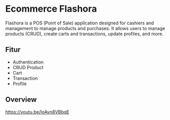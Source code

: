 # Ecommerce Flashora
Flashora is a POS (Point of Sale) application designed for cashiers and management to manage products and purchases. It allows users to manage products (CRUD), create carts and transactions, update profiles, and more.

## Fitur
- Authentication
- CRUD Product
- Cart
- Transaction
- Profile

## Overview
https://youtu.be/IoAvn8VBbqE
